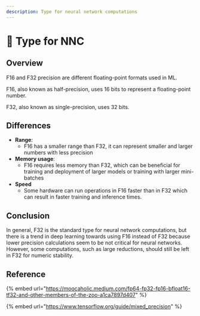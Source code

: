 ```yaml
---
description: Type for neural network computations
---
```


# 🥞 Type for NNC

## Overview

F16 and F32 precision are different floating-point formats used in ML.&#x20;

F16, also known as half-precision, uses 16 bits to represent a floating-point number.

F32, also known as single-precision, uses 32 bits.

## Differences

* **Range**:
  * F16 has a smaller range than F32, it can represent smaller and larger numbers with less precision
* **Memory usage**:
  * F16 requires less memory than F32, which can be beneficial for training and deployment of larger models or training with larger mini-batches
* **Speed**
  * Some hardware can run operations in F16 faster than in F32 which can result in faster training and inference times.

## Conclusion

In general, F32 is the standard type for neural network computations, but there is a trend in deep learning towards using F16 instead of F32 because lower precision calculations seem to be not critical for neural networks. However, some computations, such as large reductions, should still be left in F32 for numeric stability.

## Reference

{% embed url="https://moocaholic.medium.com/fp64-fp32-fp16-bfloat16-tf32-and-other-members-of-the-zoo-a1ca7897d407" %}

{% embed url="https://www.tensorflow.org/guide/mixed_precision" %}
